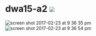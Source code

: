 # dwa15-a2 <img src="https://travis-ci.org/scottx611x/dwa15-a2.svg?branch=master"/>

![screen shot 2017-02-23 at 9 36 35 pm](https://cloud.githubusercontent.com/assets/5629547/23288227/3d605c68-fa10-11e6-9785-107444461803.png)
![screen shot 2017-02-23 at 9 36 54 pm](https://cloud.githubusercontent.com/assets/5629547/23288228/3d64ca78-fa10-11e6-955f-73955075affc.png)
